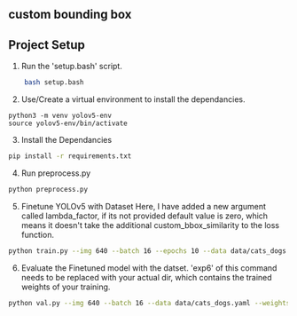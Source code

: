 ## custom bounding box


## Project Setup

1. Run the 'setup.bash' script.

```bash
    bash setup.bash
```

2.  Use/Create a virtual environment to install the dependancies.
```
python3 -m venv yolov5-env
source yolov5-env/bin/activate
```

3. Install the Dependancies
```bash
pip install -r requirements.txt
```

4. Run preprocess.py
```bash
python preprocess.py
```

5. Finetune YOLOv5 with Dataset
Here, I have added a new argument called lambda_factor, if its not provided default value is zero, which means it doesn't take the additional custom_bbox_similarity to the loss function.

```bash
python train.py --img 640 --batch 16 --epochs 10 --data data/cats_dogs.yaml --weights yolov5s.pt --lambda_factor 0.01
```

6. Evaluate the Finetuned model with the datset.
'exp6' of this command needs to be replaced with your actual dir, which contains the trained weights of your training.

```bash
python val.py --img 640 --batch 16 --data data/cats_dogs.yaml --weights runs/train/exp6/weights/best.pt
```